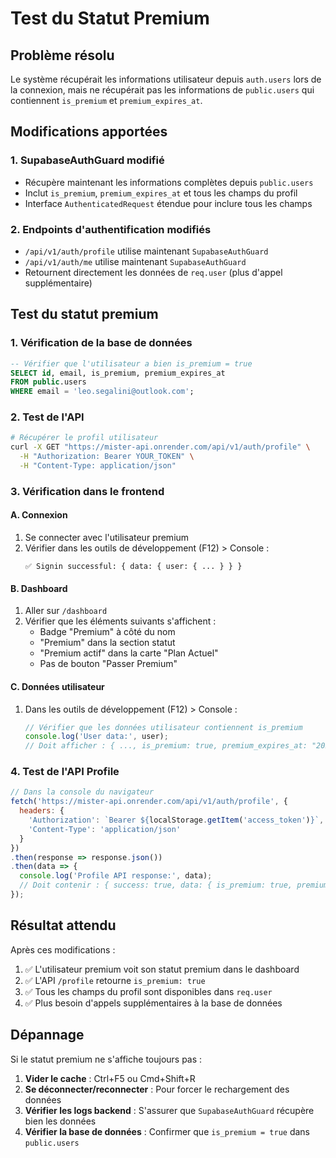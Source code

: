 # Test du Statut Premium

## Problème résolu

Le système récupérait les informations utilisateur depuis `auth.users` lors de la connexion, mais ne récupérait pas les informations de `public.users` qui contiennent `is_premium` et `premium_expires_at`.

## Modifications apportées

### 1. SupabaseAuthGuard modifié
- Récupère maintenant les informations complètes depuis `public.users`
- Inclut `is_premium`, `premium_expires_at` et tous les champs du profil
- Interface `AuthenticatedRequest` étendue pour inclure tous les champs

### 2. Endpoints d'authentification modifiés
- `/api/v1/auth/profile` utilise maintenant `SupabaseAuthGuard`
- `/api/v1/auth/me` utilise maintenant `SupabaseAuthGuard`
- Retournent directement les données de `req.user` (plus d'appel supplémentaire)

## Test du statut premium

### 1. Vérification de la base de données
```sql
-- Vérifier que l'utilisateur a bien is_premium = true
SELECT id, email, is_premium, premium_expires_at 
FROM public.users 
WHERE email = 'leo.segalini@outlook.com';
```

### 2. Test de l'API
```bash
# Récupérer le profil utilisateur
curl -X GET "https://mister-api.onrender.com/api/v1/auth/profile" \
  -H "Authorization: Bearer YOUR_TOKEN" \
  -H "Content-Type: application/json"
```

### 3. Vérification dans le frontend

#### A. Connexion
1. Se connecter avec l'utilisateur premium
2. Vérifier dans les outils de développement (F12) > Console :
   ```
   ✅ Signin successful: { data: { user: { ... } } }
   ```

#### B. Dashboard
1. Aller sur `/dashboard`
2. Vérifier que les éléments suivants s'affichent :
   - Badge "Premium" à côté du nom
   - "Premium" dans la section statut
   - "Premium actif" dans la carte "Plan Actuel"
   - Pas de bouton "Passer Premium"

#### C. Données utilisateur
1. Dans les outils de développement (F12) > Console :
   ```javascript
   // Vérifier que les données utilisateur contiennent is_premium
   console.log('User data:', user);
   // Doit afficher : { ..., is_premium: true, premium_expires_at: "2025-08-10T12:48:53.885Z", ... }
   ```

### 4. Test de l'API Profile
```javascript
// Dans la console du navigateur
fetch('https://mister-api.onrender.com/api/v1/auth/profile', {
  headers: {
    'Authorization': `Bearer ${localStorage.getItem('access_token')}`,
    'Content-Type': 'application/json'
  }
})
.then(response => response.json())
.then(data => {
  console.log('Profile API response:', data);
  // Doit contenir : { success: true, data: { is_premium: true, premium_expires_at: "...", ... } }
});
```

## Résultat attendu

Après ces modifications :
1. ✅ L'utilisateur premium voit son statut premium dans le dashboard
2. ✅ L'API `/profile` retourne `is_premium: true`
3. ✅ Tous les champs du profil sont disponibles dans `req.user`
4. ✅ Plus besoin d'appels supplémentaires à la base de données

## Dépannage

Si le statut premium ne s'affiche toujours pas :

1. **Vider le cache** : Ctrl+F5 ou Cmd+Shift+R
2. **Se déconnecter/reconnecter** : Pour forcer le rechargement des données
3. **Vérifier les logs backend** : S'assurer que `SupabaseAuthGuard` récupère bien les données
4. **Vérifier la base de données** : Confirmer que `is_premium = true` dans `public.users` 